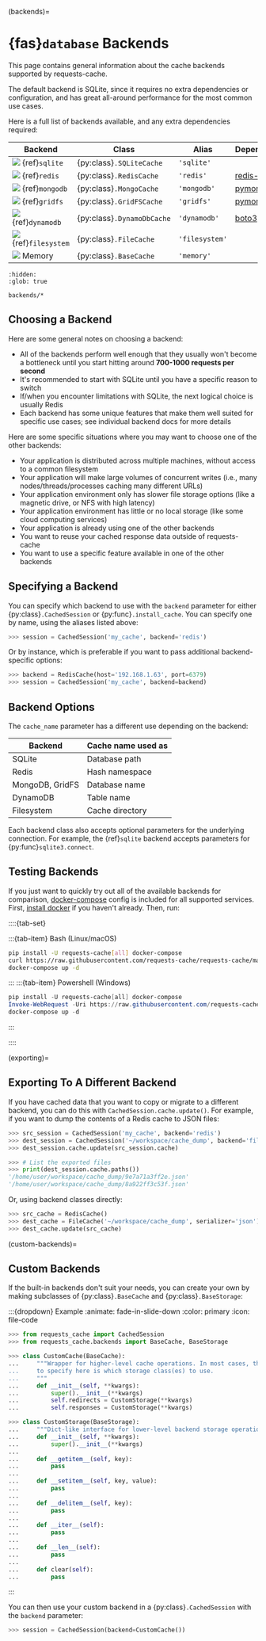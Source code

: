 (backends)=
# {fas}`database` Backends
This page contains general information about the cache backends supported by requests-cache.

The default backend is SQLite, since it requires no extra dependencies or configuration, and has
great all-around performance for the most common use cases.

Here is a full list of backends available, and any extra dependencies required:

Backend                                               | Class                      | Alias          | Dependencies
------------------------------------------------------|----------------------------|----------------|----------------------------------------------------------
![](../_static/sqlite_32px.png)     {ref}`sqlite`     | {py:class}`.SQLiteCache`   | `'sqlite'`     |
![](../_static/redis_32px.png)      {ref}`redis`      | {py:class}`.RedisCache`    | `'redis'`      | [redis-py](https://github.com/redis/redis-py)
![](../_static/mongodb_32px.png)    {ref}`mongodb`    | {py:class}`.MongoCache`    | `'mongodb'`    | [pymongo](https://github.com/mongodb/mongo-python-driver)
![](../_static/mongodb_32px.png)    {ref}`gridfs`     | {py:class}`.GridFSCache`   | `'gridfs'`     | [pymongo](https://github.com/mongodb/mongo-python-driver)
![](../_static/dynamodb_32px.png)   {ref}`dynamodb`   | {py:class}`.DynamoDbCache` | `'dynamodb'`   | [boto3](https://github.com/boto/boto3)
![](../_static/files-json_32px.png) {ref}`filesystem` | {py:class}`.FileCache`     | `'filesystem'` |
![](../_static/memory_32px.png) Memory                | {py:class}`.BaseCache`     | `'memory'`     |

<!-- Hidden ToC tree to add pages to sidebar ToC -->
```{toctree}
:hidden:
:glob: true

backends/*
```

## Choosing a Backend
Here are some general notes on choosing a backend:
* All of the backends perform well enough that they usually won't become a bottleneck until you
  start hitting around **700-1000 requests per second**
* It's recommended to start with SQLite until you have a specific reason to switch
* If/when you encounter limitations with SQLite, the next logical choice is usually Redis
* Each backend has some unique features that make them well suited for specific use cases; see
  individual backend docs for more details

Here are some specific situations where you may want to choose one of the other backends:
* Your application is distributed across multiple machines, without access to a common filesystem
* Your application will make large volumes of concurrent writes (i.e., many nodes/threads/processes caching many different URLs)
* Your application environment only has slower file storage options (like a magnetic drive, or NFS with high latency)
* Your application environment has little or no local storage (like some cloud computing services)
* Your application is already using one of the other backends
* You want to reuse your cached response data outside of requests-cache
* You want to use a specific feature available in one of the other backends

## Specifying a Backend
You can specify which backend to use with the `backend` parameter for either {py:class}`.CachedSession`
or {py:func}`.install_cache`. You can specify one by name, using the aliases listed above:
```python
>>> session = CachedSession('my_cache', backend='redis')
```

Or by instance, which is preferable if you want to pass additional backend-specific options:
```python
>>> backend = RedisCache(host='192.168.1.63', port=6379)
>>> session = CachedSession('my_cache', backend=backend)
```

## Backend Options
The `cache_name` parameter has a different use depending on the backend:

Backend         | Cache name used as
----------------|-------------------
SQLite          | Database path
Redis           | Hash namespace
MongoDB, GridFS | Database name
DynamoDB        | Table name
Filesystem      | Cache directory

Each backend class also accepts optional parameters for the underlying connection. For example,
the {ref}`sqlite` backend accepts parameters for {py:func}`sqlite3.connect`.

## Testing Backends
If you just want to quickly try out all of the available backends for comparison,
[docker-compose](https://docs.docker.com/compose/) config is included for all supported services.
First, [install docker](https://docs.docker.com/get-docker/) if you haven't already. Then, run:

::::{tab-set}

:::{tab-item} Bash (Linux/macOS)
```bash
pip install -U requests-cache[all] docker-compose
curl https://raw.githubusercontent.com/requests-cache/requests-cache/main/docker-compose.yml -O docker-compose.yml
docker-compose up -d
```
:::
:::{tab-item} Powershell (Windows)
```ps1
pip install -U requests-cache[all] docker-compose
Invoke-WebRequest -Uri https://raw.githubusercontent.com/requests-cache/requests-cache/main/docker-compose.yml -Outfile docker-compose.yml
docker-compose up -d
```
:::

::::

(exporting)=
## Exporting To A Different Backend
If you have cached data that you want to copy or migrate to a different backend, you can do this
with `CachedSession.cache.update()`. For example, if you want to dump the contents of a Redis cache
to JSON files:
```python
>>> src_session = CachedSession('my_cache', backend='redis')
>>> dest_session = CachedSession('~/workspace/cache_dump', backend='filesystem', serializer='json')
>>> dest_session.cache.update(src_session.cache)

>>> # List the exported files
>>> print(dest_session.cache.paths())
'/home/user/workspace/cache_dump/9e7a71a3ff2e.json'
'/home/user/workspace/cache_dump/8a922ff3c53f.json'
```

Or, using backend classes directly:
```python
>>> src_cache = RedisCache()
>>> dest_cache = FileCache('~/workspace/cache_dump', serializer='json')
>>> dest_cache.update(src_cache)
```

(custom-backends)=
## Custom Backends
If the built-in backends don't suit your needs, you can create your own by making subclasses of {py:class}`.BaseCache` and {py:class}`.BaseStorage`:

:::{dropdown} Example
:animate: fade-in-slide-down
:color: primary
:icon: file-code

```python
>>> from requests_cache import CachedSession
>>> from requests_cache.backends import BaseCache, BaseStorage

>>> class CustomCache(BaseCache):
...     """Wrapper for higher-level cache operations. In most cases, the only thing you need
...     to specify here is which storage class(es) to use.
...     """
...     def __init__(self, **kwargs):
...         super().__init__(**kwargs)
...         self.redirects = CustomStorage(**kwargs)
...         self.responses = CustomStorage(**kwargs)

>>> class CustomStorage(BaseStorage):
...     """Dict-like interface for lower-level backend storage operations"""
...     def __init__(self, **kwargs):
...         super().__init__(**kwargs)
...
...     def __getitem__(self, key):
...         pass
...
...     def __setitem__(self, key, value):
...         pass
...
...     def __delitem__(self, key):
...         pass
...
...     def __iter__(self):
...         pass
...
...     def __len__(self):
...         pass
...
...     def clear(self):
...         pass
```
:::

You can then use your custom backend in a {py:class}`.CachedSession` with the `backend` parameter:
```python
>>> session = CachedSession(backend=CustomCache())
```
